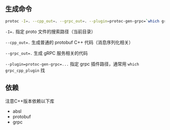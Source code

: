 ## 生成命令

```bash
protoc -I=. --cpp_out=. --grpc_out=. --plugin=protoc-gen-grpc=`which grpc_cpp_plugin`  test.proto  
```

`-I=.` 指定 proto 文件的搜索路径（当前目录）

`--cpp_out=.` 生成普通的 protobuf C++ 代码（消息序列化相关）

`--grpc_out=.` 生成 gRPC 服务相关的代码

`--plugin=protoc-gen-grpc=...` 指定 grpc 插件路径，通常用 `which grpc_cpp_plugin` 找

## 依赖

注意C++版本依赖以下库

* absl
* protobuf
* grpc